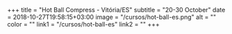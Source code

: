 +++
title = "Hot Ball Compress - Vitória/ES"
subtitle = "20-30 October"
date = 2018-10-27T19:58:15+03:00
image = "/cursos/hot-ball-es.png"
alt = ""
color = ""
link1 = "/cursos/hot-ball-es"
link2 = ""
+++
